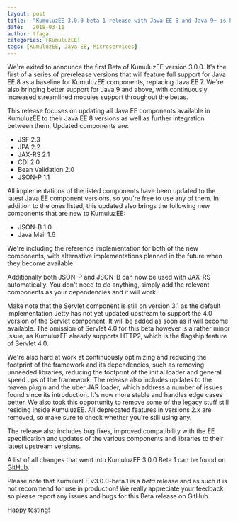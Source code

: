 ```yaml
---
layout: post
title:  "KumuluzEE 3.0.0 beta 1 release with Java EE 8 and Java 9+ is here!"
date:   2018-03-11
author: tfaga
categories: [KumuluzEE]
tags: [KumuluzEE, Java EE, Microservices]
---
```


We're exited to announce the first Beta of KumuluzEE version 3.0.0. It's the first of a series of prerelease versions that will feature full support for Java EE 8 as a baseline for KumuluzEE components, replacing Java EE 7. We're also bringing better support for Java 9 and above, with continuously increased streamlined modules support throughout the betas.

This release focuses on updating all Java EE components available in KumuluzEE to their Java EE 8 versions as well as further integration between them. Updated components are:

* JSF 2.3
* JPA 2.2
* JAX-RS 2.1
* CDI 2.0
* Bean Validation 2.0
* JSON-P 1.1

All implementations of the listed components have been updated to the latest Java EE component versions, so you're free to use any of them. In addition to the ones listed, this updated also brings the following new components that are new to KumuluzEE:

* JSON-B 1.0
* Java Mail 1.6

<!--more-->

We're including the reference implementation for both of the new components, with alternative implementations planned in the future when they become available.

Additionally both JSON-P and JSON-B can now be used with JAX-RS automatically. You don't need to do anything, simply add the relevant components as your dependencies and it will work.

Make note that the Servlet component is still on version 3.1 as the default implementation Jetty has not yet updated upstream to support the 4.0 version of the Servlet component. It will be added as soon as it will become available. The omission of Servlet 4.0 for this beta however is a rather minor issue, as KumuluzEE already supports HTTP2, which is the flagship feature of Servlet 4.0. 

We're also hard at work at continuously optimizing and reducing the footprint of the framework and its dependencies, such as removing unneeded libraries, reducing the footprint of the initial loader and general speed ups of the framework. The release also includes updates to the maven plugin and the uber JAR loader, which address a number of issues found since its introduction. It's now more stable and handles edge cases better. We also took this opportunity to remove some of the legacy stuff still residing inside KumuluzEE. All deprecated features in versions 2.x are removed, so make sure to check whether you're still using any.  

The release also includes bug fixes, improved compatibility with the EE specification and updates of the various components and libraries to their latest upstream versions.

A list of all changes that went into KumuluzEE 3.0.0 Beta 1 can be found on [GitHub](https://github.com/kumuluz/kumuluzee/releases/tag/v3.0.0-beta.1).

Please note that KumuluzEE v3.0.0-beta.1 is a *beta* release and as such it is not recommend for use in production! We really appreciate your feedback so please report any issues and bugs for this Beta release on GitHub.

Happy testing!
